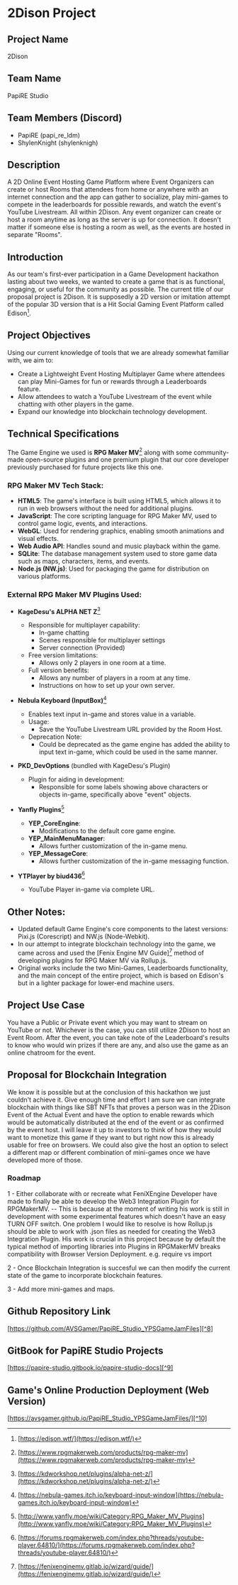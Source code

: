 # 2Dison Project

## Project Name
2Dison

## Team Name
PapiRE Studio

## Team Members (Discord)
- PapiRE (papi_re_ldm)
- ShylenKnight (shylenknigh)

## Description
A 2D Online Event Hosting Game Platform where Event Organizers can create or host Rooms that attendees from home or anywhere with an internet connection and the app can gather to socialize, play mini-games to compete in the leaderboards for possible rewards, and watch the event's YouTube Livestream. All within 2Dison. Any event organizer can create or host a room anytime as long as the server is up for connection. It doesn't matter if someone else is hosting a room as well, as the events are hosted in separate "Rooms".

## Introduction
As our team's first-ever participation in a Game Development hackathon lasting about two weeks, we wanted to create a game that is as functional, engaging, or useful for the community as possible. The current title of our proposal project is 2Dison. It is supposedly a 2D version or imitation attempt of the popular 3D version that is a Hit Social Gaming Event Platform called Edison[^1].

## Project Objectives
Using our current knowledge of tools that we are already somewhat familiar with, we aim to:
- Create a Lightweight Event Hosting Multiplayer Game where attendees can play Mini-Games for fun or rewards through a Leaderboards feature.
- Allow attendees to watch a YouTube Livestream of the event while chatting with other players in the game.
- Expand our knowledge into blockchain technology development.

## Technical Specifications
The Game Engine we used is **RPG Maker MV**[^2] along with some community-made open-source plugins and one premium plugin that our core developer previously purchased for future projects like this one.

### RPG Maker MV Tech Stack:
- **HTML5**: The game's interface is built using HTML5, which allows it to run in web browsers without the need for additional plugins.
- **JavaScript**: The core scripting language for RPG Maker MV, used to control game logic, events, and interactions.
- **WebGL**: Used for rendering graphics, enabling smooth animations and visual effects.
- **Web Audio API**: Handles sound and music playback within the game.
- **SQLite**: The database management system used to store game data such as maps, characters, items, and events.
- **Node.js (NW.js)**: Used for packaging the game for distribution on various platforms.

### External RPG Maker MV Plugins Used:
- **KageDesu's ALPHA NET Z**[^3]
  - Responsible for multiplayer capability:
    - In-game chatting
    - Scenes responsible for multiplayer settings
    - Server connection (Provided)
  - Free version limitations:
    - Allows only 2 players in one room at a time.
  - Full version benefits:
    - Allows any number of players in a room at any time.
    - Instructions on how to set up your own server.

- **Nebula Keyboard (InputBox)**[^4]
  - Enables text input in-game and stores value in a variable.
  - Usage:
    - Save the YouTube Livestream URL provided by the Room Host.
  - Deprecation Note:
    - Could be deprecated as the game engine has added the ability to input text in-game, which could be used in the same manner.

- **PKD_DevOptions** (bundled with KageDesu's Plugin)
  - Plugin for aiding in development:
    - Responsible for some labels showing above characters or objects in-game, specifically above "event" objects.

- **Yanfly Plugins**[^5]
  - **YEP_CoreEngine**:
    - Modifications to the default core game engine.
  - **YEP_MainMenuManager**:
    - Allows further customization of the in-game menu.
  - **YEP_MessageCore**:
    - Allows further customization of the in-game messaging function.

- **YTPlayer by biud436**[^6]
  - YouTube Player in-game via complete URL.

## Other Notes:
- Updated default Game Engine's core components to the latest versions: Pixi.js (Corescript) and NW.js (Node-Webkit).
- In our attempt to integrate blockchain technology into the game, we came across and used the [Fenix Engine MV Guide][^7] method of developing plugins for RPG Maker MV via Rollup.js.
- Original works include the two Mini-Games, Leaderboards functionality, and the main concept of the entire project, which is based on Edison's but in a lighter package for lower-end machine users.

## Project Use Case
You have a Public or Private event which you may want to stream on YouTube or not. Whichever is the case, you can still utilize 2Dison to host an Event Room. After the event, you can take note of the Leaderboard's results to know who would win prizes if there are any, and also use the game as an online chatroom for the event.

## Proposal for Blockchain Integration
We know it is possible but at the conclusion of this hackathon we just couldn't achieve it. Give enough time and effort I am sure we can integrate blockchain with things like SBT NFTs that proves a person was in the 2Dison Event of the Actual Event and have the option to enable rewards which would be automatically distributed at the end of the event or as confirmed by the event host. I will leave it up to investors to think of how they would want to monetize this game if they want to but right now this is already usable for free on browsers. We could also give the host an option to select a different map or different combination of mini-games once we have developed more of those.

### Roadmap
1 - Either collaborate with or recreate what FeniXEngine Developer have made to finally be able to develop the Web3 Integration Plugin for RPGMakerMV.
-- This is because at the moment of writing his work is still in development with some experimental features which doesn't have an easy TURN OFF switch. One problem I would like to resolve is how Rollup.js should be able to work with .json files as needed for creating the Web3 Integration Plugin. His work is crucial in this project because by default the typical method of importing libraries into Plugins in RPGMakerMV breaks compatibility with Browser Version Deployment. e.g. require vs import

2 - Once Blockchain Integration is succesful we can then modify the current state of the game to incorporate blockchain features.

3 - Add more mini-games and maps.

## Github Repository Link
[https://github.com/AVSGamer/PapiRE_Studio_YPSGameJamFiles][^8]

## GitBook for PapiRE Studio Projects
[https://papire-studio.gitbook.io/papire-studio-docs][^9]

## Game's Online Production Deployment (Web Version)
[https://avsgamer.github.io/PapiRE_Studio_YPSGameJamFiles/][^10]

[^1]: [https://edison.wtf/](https://edison.wtf/)
[^2]: [https://www.rpgmakerweb.com/products/rpg-maker-mv](https://www.rpgmakerweb.com/products/rpg-maker-mv)
[^3]: [https://kdworkshop.net/plugins/alpha-net-z/](https://kdworkshop.net/plugins/alpha-net-z/)
[^4]: [https://nebula-games.itch.io/keyboard-input-window](https://nebula-games.itch.io/keyboard-input-window)
[^5]: [http://www.yanfly.moe/wiki/Category:RPG_Maker_MV_Plugins](http://www.yanfly.moe/wiki/Category:RPG_Maker_MV_Plugins)
[^6]: [https://forums.rpgmakerweb.com/index.php?threads/youtube-player.64810/](https://forums.rpgmakerweb.com/index.php?threads/youtube-player.64810/)
[^7]: [https://fenixenginemv.gitlab.io/wizard/guide/](https://fenixenginemv.gitlab.io/wizard/guide/)
[^8]: [https://github.com/AVSGamer/PapiRE_Studio_YPSGameJamFiles](https://github.com/AVSGamer/PapiRE_Studio_YPSGameJamFiles)
[^9]: [https://papire-studio.gitbook.io/papire-studio-docs](https://papire-studio.gitbook.io/papire-studio-docs)
[^10]: [https://avsgamer.github.io/PapiRE_Studio_YPSGameJamFiles/](https://avsgamer.github.io/PapiRE_Studio_YPSGameJamFiles/)
